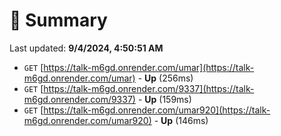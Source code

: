 # 📖 Summary
Last updated: **9/4/2024, 4:50:51 AM**

- `GET` [https://talk-m6gd.onrender.com/umar](https://talk-m6gd.onrender.com/umar) - **Up** (256ms)
- `GET` [https://talk-m6gd.onrender.com/9337](https://talk-m6gd.onrender.com/9337) - **Up** (159ms)
- `GET` [https://talk-m6gd.onrender.com/umar920](https://talk-m6gd.onrender.com/umar920) - **Up** (146ms)
